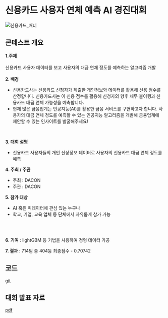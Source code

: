 # 신용카드 사용자 연체 예측 AI 경진대회

![신용카드_배너](https://user-images.githubusercontent.com/59479116/121273796-07a15d80-c904-11eb-8e4b-c00a7c7c5d1e.PNG)

## 콘테스트 개요

**1.주제**
<br/>
<br/>
신용카드 사용자 데이터를 보고 사용자의 대금 연체 정도를 예측하는 알고리즘 개발
<br/>
<br/>
**2. 배경**
<br/>
- 신용카드사는 신용카드 신청자가 제출한 개인정보와 데이터를 활용해 신용 점수를 산정합니다. 신용카드사는 이 신용 점수를 활용해 신청자의 향후 채무 불이행과 신용카드 대급 연체 가능성을 예측합니다.
- 현재 많은 금융업계는 인공지능(AI)를 활용한 금융 서비스를 구현하고자 합니다. 사용자의 대금 연체 정도를 예측할 수 있는 인공지능 알고리즘을 개발해 금융업계에 제안할 수 있는 인사이트를 발굴해주세요!
<br/>

**3. 대회 설명**
<br/>
- 신용카드 사용자들의 개인 신상정보 데이터로 사용자의 신용카드 대금 연체 정도를 예측

**4. 주최 / 주관**
- 주최 : DACON
- 주관 : DACON
 
**5. 참가 대상**
<br/>
- AI 혹은 빅데이터에 관심 있는 누구나
- 학교, 기업, 교육 업체 등 단체에서 자유롭게 참가 가능 
<br/>
<br/>
  
**6. 기여** : lightGBM 등 기법을 사용하여 정형 데이터 가공

**7. 결과** : 714팀 중 404등 최종점수 - 0.70742


## 코드
[git](https://github.com/KJM94/Team_project/blob/main/%EB%8D%B0%EC%9D%B4%EC%BD%98_%EC%8B%A0%EC%9A%A9%EC%B9%B4%EB%93%9C_%EC%A0%95%ED%98%95_%EB%8D%B0%EC%9D%B4%ED%84%B0/code/Simple_lightGBM.ipynb)

## 대회 발표 자료 
[pdf](https://github.com/KJM94/Team_project/blob/main/%EB%8D%B0%EC%9D%B4%EC%BD%98_%EC%8B%A0%EC%9A%A9%EC%B9%B4%EB%93%9C_%EC%A0%95%ED%98%95_%EB%8D%B0%EC%9D%B4%ED%84%B0/%EC%8B%A0%EC%9A%A9%EC%B9%B4%EB%93%9C%20%EC%82%AC%EC%9A%A9%EC%9E%90%20%EC%97%B0%EC%B2%B4%20%EC%98%88%EC%B8%A1%20AI%20%EA%B2%BD%EC%A7%84%EB%8C%80%ED%9A%8C.pdf)
